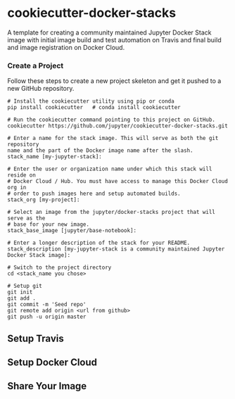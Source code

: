 # cookiecutter-docker-stacks

A template for creating a community maintained Jupyter Docker Stack image
with initial image build and test automation on Travis and final build and
image registration on Docker Cloud.

### Create a Project

Follow these steps to create a new project skeleton and get it pushed
to a new GitHub repository.

```
# Install the cookiecutter utility using pip or conda
pip install cookiecutter   # conda install cookiecutter

# Run the cookiecutter command pointing to this project on GitHub.
cookiecutter https://github.com/jupyter/cookiecutter-docker-stacks.git

# Enter a name for the stack image. This will serve as both the git repository
name and the part of the Docker image name after the slash.
stack_name [my-jupyter-stack]:

# Enter the user or organization name under which this stack will reside on
# Docker Cloud / Hub. You must have access to manage this Docker Cloud org in
# order to push images here and setup automated builds.
stack_org [my-project]:

# Select an image from the jupyter/docker-stacks project that will serve as the
# base for your new image.
stack_base_image [jupyter/base-notebook]:

# Enter a longer description of the stack for your README.
stack_description [my-jupyter-stack is a community maintained Jupyter Docker Stack image]:

# Switch to the project directory
cd <stack_name you chose>

# Setup git
git init
git add .
git commit -m 'Seed repo'
git remote add origin <url from github>
git push -u origin master
```

## Setup Travis

## Setup Docker Cloud

## Share Your Image